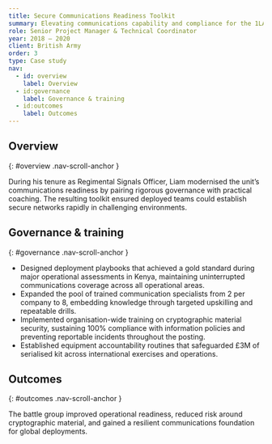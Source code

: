 ```yaml
---
title: Secure Communications Readiness Toolkit
summary: Elevating communications capability and compliance for the 1LANCS battle group across multinational deployments.
role: Senior Project Manager & Technical Coordinator
year: 2018 – 2020
client: British Army
order: 3
type: Case study
nav:
  - id: overview
    label: Overview
  - id:governance
    label: Governance & training
  - id:outcomes
    label: Outcomes
---
```

## Overview
{: #overview .nav-scroll-anchor }

During his tenure as Regimental Signals Officer, Liam modernised the unit’s communications readiness by pairing rigorous governance with practical coaching. The resulting toolkit ensured deployed teams could establish secure networks rapidly in challenging environments.

## Governance & training
{: #governance .nav-scroll-anchor }

- Designed deployment playbooks that achieved a gold standard during major operational assessments in Kenya, maintaining uninterrupted communications coverage across all operational areas.
- Expanded the pool of trained communication specialists from 2 per company to 8, embedding knowledge through targeted upskilling and repeatable drills.
- Implemented organisation-wide training on cryptographic material security, sustaining 100% compliance with information policies and preventing reportable incidents throughout the posting.
- Established equipment accountability routines that safeguarded £3M of serialised kit across international exercises and operations.

## Outcomes
{: #outcomes .nav-scroll-anchor }

The battle group improved operational readiness, reduced risk around cryptographic material, and gained a resilient communications foundation for global deployments.
